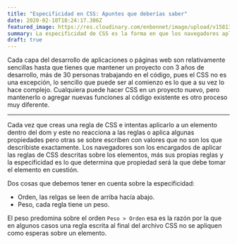 ```yaml
---
title: "Especificidad en CSS: Apuntes que deberías saber"
date: 2020-02-10T18:24:17.306Z
featured_image: https://res.cloudinary.com/enbonnet/image/upload/v1581359057/mdhr5msm6hkhehfciccx.jpg
summary: La especificidad de CSS es la forma en que los navegadores aplican los estilos a nuestros elementos y que regla predomina sobre el otro.
draft: true
---
```

Cada capa del desarrollo de aplicaciones o páginas web son relativamente sencillas hasta que tienes que mantener un proyecto con 3 años de desarrollo, más de 30 personas trabajando en el código, pues el CSS no es una excepción, lo sencillo que puede ser al comienzo es lo que a su vez lo hace complejo. Cualquiera puede hacer CSS en un proyecto nuevo, pero mantenerlo o agregar nuevas funciones al código existente es otro proceso muy diferente.

---

Cada vez que creas una regla de CSS e intentas aplicarlo a un elemento dentro del dom y este no reacciona a las reglas o aplica algunas propiedades pero otras se sobre escriben con valores que no son los que describiste exactamente. Los navegadores son los encargados de aplicar las reglas de CSS descritas sobre los elementos, más sus propias reglas y la especificidad es lo que determina que propiedad será la que debe tomar el elemento en cuestión.

Dos cosas que debemos tener en cuenta sobre la especificidad:

- Orden, las relgas se leen de arriba hacía abajo.
- Peso, cada regla tiene un peso.

El peso predomina sobre el orden `Peso > Orden` esa es la razón por la que en algunos casos una regla escrita al final del archivo CSS no se apliquen como esperas sobre un elemento.



